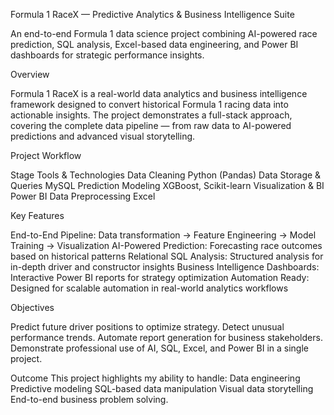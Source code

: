 
Formula 1 RaceX — Predictive Analytics & Business Intelligence Suite

An end-to-end Formula 1 data science project combining AI-powered race prediction, SQL analysis, Excel-based data engineering, and Power BI dashboards for strategic performance insights.

Overview

Formula 1 RaceX is a real-world data analytics and business intelligence framework designed to convert historical Formula 1 racing data into actionable insights. The project demonstrates a full-stack approach, covering the complete data pipeline — from raw data to AI-powered predictions and advanced visual storytelling.

Project Workflow

Stage	Tools & Technologies
Data Cleaning	Python (Pandas)
Data Storage & Queries	MySQL
Prediction Modeling	XGBoost, Scikit-learn
Visualization & BI	Power BI
Data Preprocessing	Excel

Key Features

End-to-End Pipeline: Data transformation → Feature Engineering → Model Training → Visualization
AI-Powered Prediction: Forecasting race outcomes based on historical patterns
Relational SQL Analysis: Structured analysis for in-depth driver and constructor insights
Business Intelligence Dashboards: Interactive Power BI reports for strategy optimization
Automation Ready: Designed for scalable automation in real-world analytics workflows

Objectives

Predict future driver positions to optimize strategy.
Detect unusual performance trends.
Automate report generation for business stakeholders.
Demonstrate professional use of AI, SQL, Excel, and Power BI in a single project.

Outcome
This project highlights my ability to handle:
Data engineering
Predictive modeling
SQL-based data manipulation
Visual data storytelling
End-to-end business problem solving.
